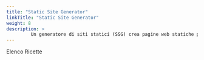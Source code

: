 ```yaml
---
title: "Static Site Generator"
linkTitle: "Static Site Generator"
weight: 8
description: >
         Un generatore di siti statici (SSG) crea pagine web statiche precompilate, combinando contenuti e template, senza bisogno di un server dinamico. Esempi sono: [MkDocs](https://www.mkdocs.org/), [Hugo](https://gohugo.io/), [Gatsby](https://www.gatsbyjs.com/).
---
```


Elenco Ricette
